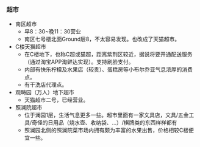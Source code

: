 ### 超市
    
- 南区超市
    - 早8：30~晚11：30营业
    - 南区七号楼北面Ground层8，不太容易发现。也改成了天猫超市。
- C楼天猫超市
    - 在C楼地下，也称C超或猫超，距离紫荆区较近，据说将要开通配送服务（通过淘宝APP淘鲜达实现）。支持刷脸支付。
    - 内部有快乐柠檬及水果店（较贵）、蛋糕房等小布尔乔亚气息浓厚的消费点。
    - 有干洗店代理点。
- 观畴园（万人）地下超市
    - 天猫超市二号，已经营业。
- 照澜院超市
    - 位于澜园1层，生活气息更多一些。超市里面有一家文具店，文具/五金工具/奇怪的日用品（烧水壶、收纳袋、…）/棋牌类的东西样样都有
    - 照澜园北侧的照澜院菜市场内拥有颇为丰富的水果出售，价格相较C楼便宜一些。